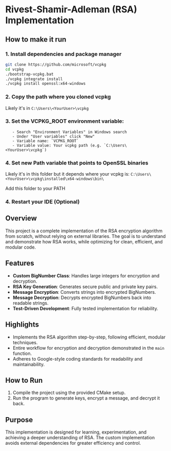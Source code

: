 # Rivest-Shamir-Adleman (RSA) Implementation

## How to make it run

### 1. Install dependencies and package manager
```bash
git clone https://github.com/microsoft/vcpkg
cd vcpkg
./bootstrap-vcpkg.bat
./vcpkg integrate install
./vcpkg install openssl:x64-windows
```

### 2. Copy the path where you cloned vcpkg
Likely it's in ```C:\Users\<YourUser>\vcpkg```

### 3. Set the VCPKG_ROOT environment variable:

```
   - Search "Environment Variables" in Windows search
   - Under "User variables" click "New"
   - Variable name: `VCPKG_ROOT`
   - Variable value: Your vcpkg path (e.g. `C:\Users\<YourUser>\vcpkg`)
```

### 4. Set new Path variable that points to OpenSSL binaries
Likely it's in this folder but it depends where your vcpkg is: ```C:\Users\<YourUser>\vcpkg\installed\x64-windows\bin\```

Add this folder to your PATH

### 4. Restart your IDE (Optional)

## Overview

This project is a complete implementation of the RSA encryption algorithm from scratch, without relying on external libraries. The goal is to understand and demonstrate how RSA works, while optimizing for clean, efficient, and modular code.

## Features

- **Custom BigNumber Class**: Handles large integers for encryption and decryption.
- **RSA Key Generation**: Generates secure public and private key pairs.
- **Message Encryption**: Converts strings into encrypted BigNumbers.
- **Message Decryption**: Decrypts encrypted BigNumbers back into readable strings.
- **Test-Driven Development**: Fully tested implementation for reliability.

## Highlights

- Implements the RSA algorithm step-by-step, following efficient, modular techniques.
- Entire workflow for encryption and decryption demonstrated in the `main` function.
- Adheres to Google-style coding standards for readability and maintainability.

## How to Run

1. Compile the project using the provided CMake setup.
2. Run the program to generate keys, encrypt a message, and decrypt it back.

## Purpose

This implementation is designed for learning, experimentation, and achieving a deeper understanding of RSA. The custom implementation avoids external dependencies for greater efficiency and control.
